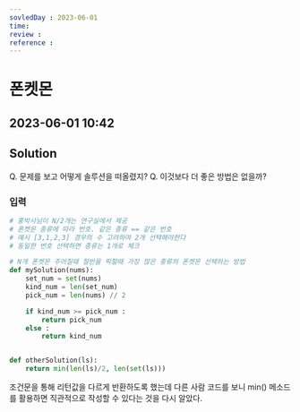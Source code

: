 ```yaml
---
sovledDay : 2023-06-01
time: 
review : 
reference : 
---
```


# 폰켓몬
## 2023-06-01 10:42 


## Solution
Q. 문제를 보고 어떻게 솔루션을 떠올렸지? 
Q. 이것보다 더 좋은 방법은 없을까? 


### 입력

```python
# 홍박사님이 N/2개는 연구실에서 제공
# 폰켓몬 종류에 따라 번호. 같은 종류 == 같은 번호
# 예시 [3,1,2,3] 경우의 수 고려하여 2개 선택해야한다
# 동일한 번호 선택하면 종류는 1개로 체크 

# N개 폰켓몬 주어질때 절반을 픽할때 가장 많은 종류의 폰켓몬 선택하는 방법
def mySolution(nums):
    set_num = set(nums)
    kind_num = len(set_num)
    pick_num = len(nums) // 2

    if kind_num >= pick_num :
        return pick_num 
    else : 
        return kind_num


def otherSolution(ls):
    return min(len(ls)/2, len(set(ls)))
```

조건문을 통해 리턴값을 다르게 반환하도록 했는데 다른 사람 코드를 보니 min() 메소드를 활용하면 직관적으로 작성할 수 있다는 것을 다시 알았다. 

